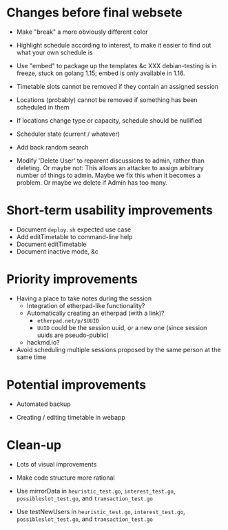 # Changes before final websete

- Make "break" a  more obviously different color

- Highlight schedule according to interest, to make it easier to find
  out what your own schedule is

- Use "embed" to package up the templates &c
 XXX debian-testing is in freeze, stuck on golang 1.15; embed is only
 available in 1.16.

- Timetable slots cannot be removed if they contain an assigned
session

- Locations (probably) cannot be removed if something has been
scheduled in them

- If locations change type or capacity, schedule should be nullified

- Scheduler state (current / whatever)

- Add back random search

- Modify 'Delete User' to reparent discussions to admin, rather than
  deleting.  Or maybe not: This allows an attacker to assign arbitrary
  number of things to admin.  Maybe we fix this when it becomes a
  problem.  Or maybe we delete if Admin has too many.

# Short-term usability improvements

* Document `deploy.sh` expected use case
* Add editTimetable to command-line help
* Document editTimetable
* Document inactive mode, &c

# Priority improvements

* Having a place to take notes during the session
    * Integration of etherpad-like functionality?
    * Automatically creating an etherpad (with a link)?
  	    * `etherpad.net/p/$UUID`
	    * `UUID` could be the session uuid, or a new one (since session uuids are pseudo-public)
    * hackmd.io?
* Avoid scheduling multiple sessions proposed by the same person at the same time

# Potential improvements

* Automated backup

* Creating / editing timetable in webapp

# Clean-up

* Lots of visual improvements
* Make code structure more rational

* Use mirrorData in `heuristic_test.go`, `interest_test.go`,
  `possibleslot_test.go`, and `transaction_test.go`

* Use testNewUsers in `heuristic_test.go`, `interest_test.go`,
  `possibleslot_test.go`, and `transaction_test.go`
